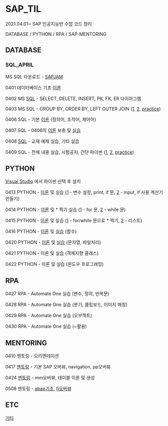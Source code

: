 # SAP_TIL

2021.04.01~
SAP 인공지능반 수업 코드 정리

DATABASE / PYTHON / RPA / SAP-MENTORING


## DATABASE

### SQL_APRIL

MS SQL 다운로드 - [SAPJAM](https://jam4.sapjam.com/groups/fFJ00g5Ls7H8YGIFkjwJyZ/documents/hMI2TTFMbIo3ngc9MHY6RH/slide_viewer)

0401 데이터베이스 기초 [이론](https://github.com/daddimi/SAP_TIL/blob/main/DATABASE/SQL_APRIL/0401_database.md)

0402 MS [SQL](https://github.com/daddimi/SAP_TIL/blob/main/DATABASE/SQL_APRIL/0402_SQL1.sql) - SELECT, DELETE, INSERT, PK, FK, ER 다이어그램

0403 MS SQL - GROUP BY, ORDER BY, LEFT OUTER JOIN ([1](https://github.com/daddimi/SAP_TIL/blob/main/DATABASE/SQL_APRIL/0403_SQL1.sql), [2](https://github.com/daddimi/SAP_TIL/blob/main/DATABASE/SQL_APRIL/0403_SQL2.sql), [practice](https://github.com/daddimi/SAP_TIL/blob/main/DATABASE/SQL_APRIL/0403_SQL_PRACTICE.sql))

0406 SQL - 기본 [이론](https://github.com/daddimi/SAP_TIL/blob/main/DATABASE/SQL_APRIL/0406_database.md) (정의어, 조작어, 제어어)

0407 SQL - 0406의 [이론](https://github.com/daddimi/SAP_TIL/blob/main/DATABASE/SQL_APRIL/0407_database.md) 보충 및 [실습](https://github.com/daddimi/SAP_TIL/blob/main/DATABASE/SQL_APRIL/0407_SQL1.sql)

0408 [SQL](https://github.com/daddimi/SAP_TIL/blob/main/DATABASE/SQL_APRIL/0408_SQL1.sql) - 교재 예제 실습, 기타 실습

0409 SQL - 전체 내용 실습, 시험공지, 간단 파이썬 ([1](https://github.com/daddimi/SAP_TIL/blob/main/DATABASE/SQL_APRIL/0409_SQL1.sql), [2](https://github.com/daddimi/SAP_TIL/blob/main/DATABASE/SQL_APRIL/0409_SQL2.sql), [practice](https://github.com/daddimi/SAP_TIL/blob/main/DATABASE/SQL_APRIL/0409_SQL_PRACTICE.sql))




## PYTHON 

[Visual Studio](https://visualstudio.microsoft.com/ko/free-developer-offers/) 에서 파이썬 선택 후 설치

0413 PYTHON - [이론](https://github.com/daddimi/SAP_TIL/blob/main/PYTHON/PYTHON_APRIL/0413_PYTHON.md) 및 실습 ([1](https://github.com/daddimi/SAP_TIL/blob/main/PYTHON/PYTHON_APRIL/0413_PYTHON1/0413_PYTHON1/_0413_PYTHON1.py) - 변수 설정, print, if 문,  [2](https://github.com/daddimi/SAP_TIL/blob/main/PYTHON/PYTHON_APRIL/0413_PYTHON2/0413_PYTHON2/_0413_PYTHON2.py) - input, if 사용 계산기 만들기)

0414 PYTHON - [이론](https://github.com/daddimi/SAP_TIL/blob/main/PYTHON/PYTHON_APRIL/0414_PYTHON.md) 및 * 찍기 실습 ([1](https://github.com/daddimi/SAP_TIL/blob/main/PYTHON/PYTHON_APRIL/0414_PYTHON1/0414_PYTHON1/_0414_PYTHON1.py) - for 문, [2](https://github.com/daddimi/SAP_TIL/blob/main/PYTHON/PYTHON_APRIL/0414_PYTHON2/0414_PYTHON2/_0414_PYTHON2.py) - while 문)

0415 PYTHON - [이론](https://github.com/daddimi/SAP_TIL/blob/main/PYTHON/PYTHON_APRIL/0415_PYTHON.md) 및 실습 ([1](https://github.com/daddimi/SAP_TIL/blob/main/PYTHON/PYTHON_APRIL/0415_PYTHON1/0415_PYTHON1/_0415_PYTHON1.py) - for/while 문으로 * 찍기, [2](https://github.com/daddimi/SAP_TIL/blob/main/PYTHON/PYTHON_APRIL/0415_PYTHON2/0415_PYTHON2/_0415_PYTHON2.py) - 리스트)

0416 PYTHON - [이론](https://github.com/daddimi/SAP_TIL/blob/main/PYTHON/PYTHON_APRIL/0416_PYTHON.md) 및 [실습](https://github.com/daddimi/SAP_TIL/blob/main/PYTHON/PYTHON_APRIL/0416_PYTHON1/0416_PYTHON1/_0416_PYTHON1.py) (함수)

0420 PYTHON - [이론](https://github.com/daddimi/SAP_TIL/blob/main/PYTHON/PYTHON_APRIL/0420_PYTHON.md) 및 [실습](https://github.com/daddimi/SAP_TIL/blob/main/PYTHON/PYTHON_APRIL/0420_PYTHON1/0420_PYTHON1/_0420_PYTHON1.py) (문자열, 파일처리)

0421 PYTHON - 이론 및 실습 (객체지향 클래스)

0422 PYTHON - 이론 및 실습 (윈도우 프로그래밍)


## RPA

0427 RPA - Automate One 실습 (변수, 정의, 반복문)

0428 RPA - Automate One 실습 (분기, 클립보드, 이미지 매칭)

0429 RPA - Automate One 실습 (오브젝트)

0430 RPA - Automate One 실습 (~활용)

## MENTORING

0410 멘토링 - 오리엔테이션

0417 [멘토링](https://github.com/daddimi/SAP_TIL/blob/main/MENTORING/0417_mentoring.md) - 기본 SAP 오버뷰, navigation, pp오버뷰

0424 [멘토링](https://github.com/daddimi/SAP_TIL/blob/main/MENTORING/0424_mentoring.md) - mm오버뷰, 테이블 이론 및 생성

0508 멘토링 - [abap기초](https://github.com/daddimi/SAP_TIL/blob/main/MENTORING/0508_mentoring_code.md), [fi오버뷰](https://github.com/daddimi/SAP_TIL/blob/main/MENTORING/0508_mentoring.md)

## ETC
[기타](https://github.com/daddimi/SAP_TIL/tree/main/etc)

